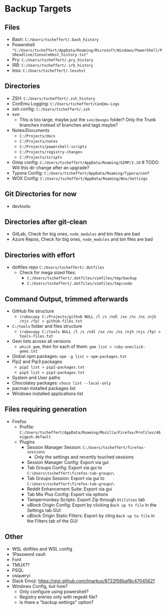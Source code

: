 
# Backup Targets

## Files

- Bash: `C:/Users/tscheffert/.bash_history`
- Powershell `"C:/Users/tscheffert/AppData/Roaming/Microsoft/Windows/PowerShell/PSReadline/ConsoleHost_history.txt"`
- Pry: `C:/Users/tscheffert/.pry_history`
- IRB: `C:/Users/tscheffert/.irb_history`
- less: `C:/Users/tscheffert/.lesshst`

## Directories

- ZSH: `C:/Users/tscheffert/.zsh_history`
- ConEmu Logging: `C:/Users/tscheffert/ConEmu-Logs`
- ssh config: `C:/Users/tscheffert/.ssh`
- svn
  - This is too large, maybe just the `svn/devops` folder? Only the Trunk branches
    instead of branches and tags maybe?
- Notes/Documents
  - `C:/Projects/docs`
  - `C:/Projects/notes`
  - `C:/Projects/powershell-scripts`
  - `C:/Projects/registry-changes`
  - `C:/Projects/scripts`
- Gimp config: `C:/Users/tscheffert/AppData/Roaming/GIMP/2.10` # TODO: Will this dir change after an upgrade?
- Typora Config: `C:/Users/tscheffert/AppData/Roaming/Typora/conf`
- WOX Config: `C:/Users/tscheffert/AppData/Roaming/Wox/Settings`

## Git Directories for now

- devtools:

## Directories after git-clean

- GitLab, Check for big ones, `node_modules` and bin files are bad
- Azure Repos, Check for big ones, `node_modules` and bin files are bad

## Directories with effort

- dotfiles repo `C:/Users/tscheffert/.dotfiles`
  - Check for mega sized files:
    - `C:/Users/tscheffert/.dotfiles/vimfiles/tmp/backup`
    - `C:/Users/tscheffert/.dotfiles/vimfiles/tmp/undo`

## Command Output, trimmed afterwards

- GitHub file structure
  - `(robocopy C:/Projects/github NULL /l /s /ndl /xx /nc /ns /njh /njs /fp) > github-files.txt`
- `C:/tools` folder and files structure
  - `(robocopy C:/tools NULL /l /s /ndl /xx /nc /ns /njh /njs /fp) > tools-files.txt`
- Gem lists across all versions
  - `which gem`, then for each of them: `gem list > ruby-oneclick-gems.txt`
- Global npm packages: `npm -g list > npm-packages.txt`
- Pip2 and Pip3 packages
  - `pip2 list > pip2-packages.txt`
  - `pip3 list > pip3-packages.txt`
- System and User paths
- Chocolatey packages: `choco list --local-only`
- pacman installed packages list
- Windows installed applications list

## Files requiring generation

- Firefox
  - Profile: `C:/Users/tscheffert/AppData/Roaming/Mozilla/Firefox/Profiles/46ojgpuh.default`
  - Plugins
    - Session Manager Session: `C:/Users/tscheffert/firefox-sessions`
      - Only the settings and recently touched sessions
    - Session Manager Config: Export via gui
    - Tab Groups Config: Export via gui to `C:\Users\tscheffert\firefox-tab-groups\`
    - Tab Groups Session: Export via gui to `C:\Users\tscheffert\firefox-tab-groups\`
    - Reddit Enhancement Suite: Export via gui
    - Tab Mix Plus Config: Export via options
    - Tampermonkey Scripts: Export Zip through `Utilities` tab
    - uBlock Origin Config: Export by clicking `Back up to file` in the Settings tab GUI
    - uBlock Origin Static Filters: Export by cling `Back up to file` in the Filters tab of the GUI

## Other

- WSL dotfiles and WSL config
- 1Password vault
- Font
- TMUX??
- PSQL
- osqueryi
- Slack Emoji: <https://gist.github.com/lmarkus/8722f56baf8c47045621>
- Windows Config, but how?
  - Only configure using powershell?
  - Registry entries only with regedit file?
  - Is there a "backup settings" option?
